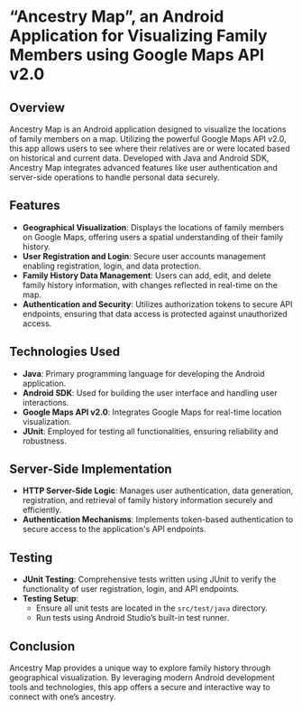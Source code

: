 # “Ancestry Map”, an Android Application for Visualizing Family Members using Google Maps API v2.0

## Overview

Ancestry Map is an Android application designed to visualize the locations of family members on a map. Utilizing the powerful Google Maps API v2.0, this app allows users to see where their relatives are or were located based on historical and current data. Developed with Java and Android SDK, Ancestry Map integrates advanced features like user authentication and server-side operations to handle personal data securely.

## Features

- **Geographical Visualization**: Displays the locations of family members on Google Maps, offering users a spatial understanding of their family history.
- **User Registration and Login**: Secure user accounts management enabling registration, login, and data protection.
- **Family History Data Management**: Users can add, edit, and delete family history information, with changes reflected in real-time on the map.
- **Authentication and Security**: Utilizes authorization tokens to secure API endpoints, ensuring that data access is protected against unauthorized access.

## Technologies Used

- **Java**: Primary programming language for developing the Android application.
- **Android SDK**: Used for building the user interface and handling user interactions.
- **Google Maps API v2.0**: Integrates Google Maps for real-time location visualization.
- **JUnit**: Employed for testing all functionalities, ensuring reliability and robustness.

## Server-Side Implementation

- **HTTP Server-Side Logic**: Manages user authentication, data generation, registration, and retrieval of family history information securely and efficiently.
- **Authentication Mechanisms**: Implements token-based authentication to secure access to the application's API endpoints.

## Testing

- **JUnit Testing**: Comprehensive tests written using JUnit to verify the functionality of user registration, login, and API endpoints.
- **Testing Setup**:
  - Ensure all unit tests are located in the `src/test/java` directory.
  - Run tests using Android Studio’s built-in test runner.

## Conclusion

Ancestry Map provides a unique way to explore family history through geographical visualization. By leveraging modern Android development tools and technologies, this app offers a secure and interactive way to connect with one’s ancestry.
